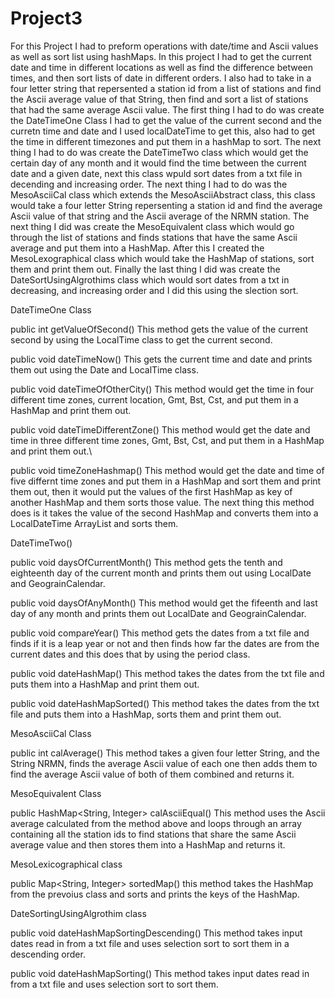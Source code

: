 # Project3
For this Project I had to preform operations with date/time and Ascii values as well as sort list using hashMaps. In this project I had to get the current date and time in different locations as well as find the difference between times, and then sort lists of date in different orders. I also had to take in a four letter string that repersented a station id from a list of stations and find the Ascii average value of that String, then find and sort a list of stations that had the same average Ascii value. The first thing I had to do was create the DateTimeOne Class I had to get the value of the current second and the curretn time and date and I used localDateTime to get this, also had to get the time in different timezones and put them in a hashMap to sort. The next thing I had to do was create the DateTimeTwo class which would get the certain day of any month and it would find the time between the current date and a given date, next this class wpuld sort dates from a txt file in decending and increasing order. The next thing I had to do was the MesoAsciiCal class which extends the MesoAsciiAbstract class, this class would take a four letter String repersenting a station id and find the average Ascii value of that string and the Ascii average of the NRMN station. The next thing I did was create the MesoEquivalent class which would go through the list of stations and finds stations that have the same Ascii average and put them into a HashMap. After this I created the MesoLexographical class which would take the HashMap of stations, sort them and print them out. Finally the last thing I did was create the DateSortUsingAlgrothims class which would sort dates from a txt in decreasing, and increasing order and I did this using the slection sort.

DateTimeOne Class

public int getValueOfSecond() 
  This method gets the value of the current second by using the LocalTime class to get the current second.
  
public void dateTimeNow() 
  This gets the current time and date and prints them out using the Date and LocalTime class.
  
public void dateTimeOfOtherCity() 
  This method would get the time in four different time zones, current location, Gmt, Bst, Cst, and put them in a HashMap and print them out.
  
public void dateTimeDifferentZone()
  This method would get the date and time in three different time zones, Gmt, Bst, Cst, and put them in a HashMap and print them out.\
  
public void timeZoneHashmap()
  This method would get the date and time of five differnt time zones and put them in a HashMap and sort them and print them out, then it would put the values of the first HashMap as key of another HashMap and them sorts those value. The next thing this method does is it takes the value of the second HashMap and converts them into a LocalDateTime ArrayList and sorts them.
  
  DateTimeTwo() 
  
  public void daysOfCurrentMonth()
    This method gets the tenth and eighteenth day of the current month and prints them out using LocalDate and GeograinCalendar.
    
  public void daysOfAnyMonth()
    This method would get the fifeenth and last day of any month and prints them out LocalDate and GeograinCalendar.
    
  public void compareYear() 
    This method gets the dates from a txt file and finds if it is a leap year or not and then finds how far the dates are from the current dates and this does that by using the period class.
    
public void dateHashMap() 
  This method takes the dates from the txt file and puts them into a HashMap and print them out.
  
public void dateHashMapSorted()
  This method takes the dates from the txt file and puts them into a HashMap, sorts them and print them out.
    
MesoAsciiCal Class

public int calAverage() 
  This method takes a given four letter String, and the String NRMN, finds the average Ascii value of each one then adds them to find the average Ascii value of both of them combined and returns it.
  
MesoEquivalent Class

public HashMap<String, Integer> calAsciiEqual() 
  This method uses the Ascii average calculated from the method above and loops through an array containing all the station ids to find stations that share the same Ascii average value and then stores them into a HashMap and returns it.
  
MesoLexicographical class

public Map<String, Integer> sortedMap() 
  this method takes the HashMap from the prevoius class and sorts and prints the keys of the HashMap.
  
DateSortingUsingAlgrothim class
  
public void dateHashMapSortingDescending() 
  This method takes input dates read in from a txt file and uses selection sort to sort them in a descending order.
  

public void dateHashMapSorting() 
  This method takes input dates read in from a txt file and uses selection sort to sort them.
